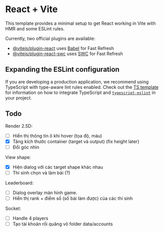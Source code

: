# React + Vite

This template provides a minimal setup to get React working in Vite with HMR and some ESLint rules.

Currently, two official plugins are available:

- [@vitejs/plugin-react](https://github.com/vitejs/vite-plugin-react/blob/main/packages/plugin-react) uses [Babel](https://babeljs.io/) for Fast Refresh
- [@vitejs/plugin-react-swc](https://github.com/vitejs/vite-plugin-react/blob/main/packages/plugin-react-swc) uses [SWC](https://swc.rs/) for Fast Refresh

## Expanding the ESLint configuration

If you are developing a production application, we recommend using TypeScript with type-aware lint rules enabled. Check out the [TS template](https://github.com/vitejs/vite/tree/main/packages/create-vite/template-react-ts) for information on how to integrate TypeScript and [`typescript-eslint`](https://typescript-eslint.io) in your project.

## Todo

Render 2.5D:
- [ ] Hiển thị thông tin ô khi hover (tọa độ, màu)
- [x] Tăng kích thước container (target và output) (fix height later)
- [ ] Đổi góc nhìn

View shape:
- [x] Hiện dialog với các target shape khác nhau
- [ ] Thí sinh chọn và làm bài (?)

Leaderboard:
- [ ] Dialog overlay màn hình game.
- [ ] Hiển thị rank + điểm số (số bài làm được) của các thí sinh

Socket:
- [ ] Handle 4 players
- [ ] Tạo tài khoản rồi quăng vô folder data/accounts
